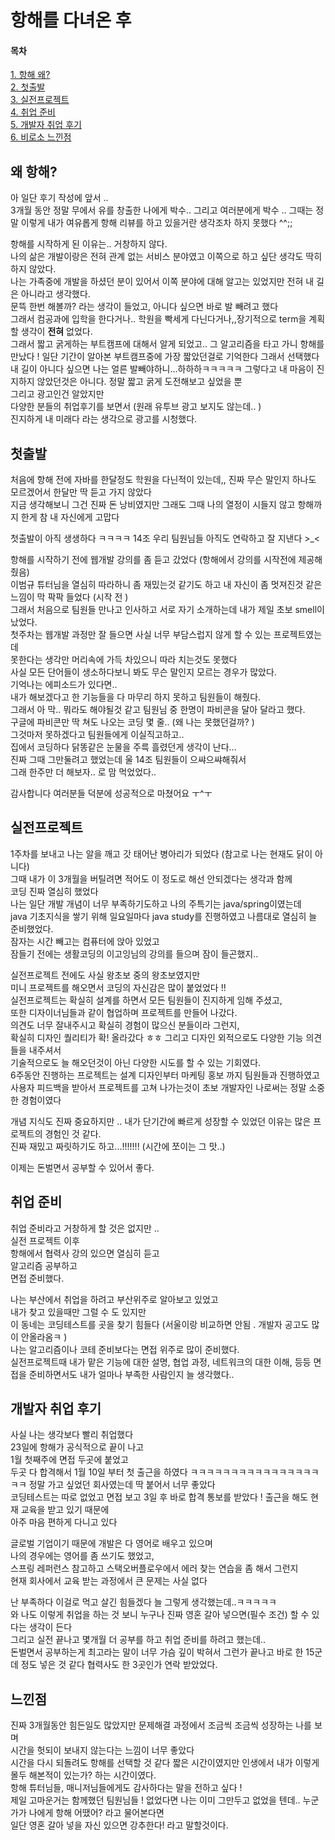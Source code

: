  항해를 다녀온 후 
 =======
 
 
 
 #### 목차  
[1. 항해 왜?](#왜_항해?)  
[2. 첫출발](#첫출발)  
[3. 실전프로젝트](##실전프로젝트)  
[4. 취업 준비](##취업_준비)  
[5. 개발자 취업 후기](##개발자_취업_후기)  
[6. 비로소 느낀점](##느낀점)  

## 왜 항해?

아 일단 후기 작성에 앞서 ..  
3개월 동안 정말 무에서 유를 창출한 나에게 박수.. 그리고 여러분에게 박수 ..
그때는 정말 이렇게 내가 여유롭게 항해 리뷰를 하고 있을거란 생각조차 하지 못했다 ^^;;  

항해를 시작하게 된 이유는.. 거창하지 않다.  
나의 삶은 개발이랑은 전혀 관계 없는 서비스 분야였고 이쪽으로 하고 싶단 생각도 딱히 하지 않았다.  
나는 가족중에 개발을 하셨던 분이 있어서 이쪽 분야에 대해 알고는 있었지만 전혀 내 길은 아니라고 생각했다.  
문뜩 한번 해볼까? 라는 생각이 들었고, 아니다 싶으면 바로 발 빼려고 했다  
그래서 컴공과에 입학을 한다거나.. 학원을 빡세게 다닌다거나,,장기적으로 term을 계획할 생각이 __전혀__ 없었다.  
그래서 짧고 굵게하는 부트캠프에 대해서 알게 되었고.. 그 알고리즘을 타고 가니 항해를 만났다 !
일단 기간이 알아본 부트캠프중에 가장 짧았던걸로 기억한다 그래서 선택했다  
내 길이 아니다 싶으면 나는 얼른 발빼야하니...하하하ㅋㅋㅋㅋㅋ
그렇다고 내 마음이 진지하지 않았던것은 아니다.  정말 짧고 굵게 도전해보고 싶었을 뿐  
그리고 광고인건 알았지만  
다양한 분들의 취업후기를 보면서 (원래 유투브 광고 보지도 않는데.. )  
진지하게 내 미래다 라는 생각으로 광고를 시청했다.  


## 첫출발
처음에 항해 전에 자바를 한달정도 학원을 다닌적이 있는데,, 진짜 무슨 말인지 하나도 모르겠어서 한달만 딱 듣고 가지 않았다  
지금 생각해보니 그건 진짜 돈 낭비였지만 그래도 그때 나의 열정이 시들지 않고 항해까지 한게 참 내 자신에게 고맙다  

첫출발이 아직 생생하다 ㅋㅋㅋㅋ 14조 우리 팀원님들 아직도 연락하고 잘 지낸다 >_<

항해를 시작하기 전에 웹개발 강의를 좀 듣고 갔었다 (항해에서 강의를 시작전에 제공해줬음)  
이범규 튜터님을 열심히 따라하니 좀 재밌는것 같기도 하고 내 자신이 좀 멋져진것 같은 느낌이 막 팍팍 들었다 (시작 전 )  
그래서 처음으로 팀원들 만나고 인사하고 서로 자기 소개하는데 내가 제일 초보 smell이 났었다.   
첫주차는 웹개발 과정만 잘 들으면 사실 너무 부담스럽지 않게 할 수 있는 프로젝트였는데   
못한다는 생각만 머리속에 가득 차있으니 따라 치는것도 못했다   
사실 모든 단어들이 생소하다보니 봐도 무슨 말인지 모르는 경우가 많았다.  
기억나는 에피소드가 있다면..  
내가 해보겠다고 한 기능들을 다 마무리 하지 못하고 팀원들이 해줬다.  
그래서 아 막.. 뭐라도 해야될것 같고 팀원님 중 한명이 파비콘을 달아 달라고 했다.  
구글에 파비콘만 딱 쳐도 나오는 코딩 몇 줄.. (왜 나는 못했던걸까? )  
그것마저 못하겠다고 팀원들에게 이실직고하고..  
집에서 코딩하다 닭똥같은 눈물을 주륵 흘렸던게 생각이 난다...  
진짜 그때 그만둘려고 했었는데 울 14조 팀원들이 으쌰으쌰해줘서  
그래 한주만 더 해보자.. 로 맘 먹었었다.. 

감사합니다 여러분들 덕분에 성공적으로 마쳤어요 ㅜ^ㅜ


## 실전프로젝트
1주차를 보내고 나는 알을 깨고 갓 태어난 병아리가 되었다  (참고로 나는 현재도 닭이 아니다)  
그때 내가 이 3개월을 버틸려면 적어도 이 정도로 해선 안되겠다는 생각과 함께  
코딩 진짜 열심히 했었다  
나는 일단 개발 개념이 너무 부족하기도하고 나의 주특기는 java/spring이였는데  
java 기초지식을 쌓기 위해 일요일마다 java study를 진행하였고 나름대로 열심히 늘 준비했었다.  
잠자는 시간 빼고는 컴퓨터에 앉아 있었고  
잠들기 전에는 생활코딩의 이고잉님의 강의를 들으며 잠이 들곤했지..  


실전프로젝트 전에도 사실 왕초보 중의 왕초보였지만  
미니 프로젝트를 해오면서 코딩의 자신감은 많이 붙었었다 !!  
실전프로젝트는 확실히 설계를 하면서 모든 팀원들이 진지하게 임해 주셨고,   
또한 디자이너님들과 같이 협업하며 프로젝트를 만들어 나갔다.  
의견도 너무 잘내주시고 확실히 경험이 많으신 분들이라 그런지,  
확실히 디자인 퀄리티가 확! 올라갔다 ㅎㅎ 
그리고 디자인 외적으로도 다양한 기능 의견들을 내주셔서  
기술적으로도 늘 해오던것이 아닌 다양한 시도를 할 수 있는 기회였다.  
6주동안 진행하는 프로젝트는 설계 디자인부터 마케팅 홍보 까지 팀원들과 진행하였고  
사용자 피드백을 받아서 프로젝트를 고쳐 나가는것이 초보 개발자인 나로써는 정말 소중한 경험이였다  

개념 지식도 진짜 중요하지만 ..
내가 단기간에 빠르게 성장할 수 있었던 이유는 많은 프로젝트의 경험인 것 같다.  
진짜 재밌고 짜릿하기도 하고...!!!!!!! (시간에 쪼이는 그 맛..)    

이제는 돈벌면서 공부할 수 있어서 좋다. 



## 취업 준비
취업 준비라고 거창하게 할 것은 없지만 ..  
실전 프로젝트 이후  
항해에서 협력사 강의 있으면 열심히 듣고  
알고리즘 공부하고  
면접 준비했다.  

나는 부산에서 취업을 하려고 부산위주로 알아보고 있었고   
내가 찾고 있을때만 그럴 수 도 있지만  
이 동네는 코딩테스트를 곳을 찾기 힘들다 (서울이랑 비교하면 안됨 . 개발자 공고도 많이 안올라옴ㅋ )  
나는 알고리즘이나 코테 준비보다는 면접 위주로 많이 준비했다.  
실전프로젝트때 내가 맡은 기능에 대한 설명, 협업 과정, 네트워크의 대한 이해, 등등
면접을 준비하면서도 내가 얼마나 부족한 사람인지 늘 생각했다..

## 개발자 취업 후기
사실 나는 생각보다 빨리 취업했다  
23일에 항해가 공식적으로 끝이 나고   
1월 첫째주에 면접 두곳에 붙었고  
두곳 다 합격해서 
1월 10일 부터 첫 출근을 하였다
ㅋㅋㅋㅋㅋㅋㅋㅋㅋㅋㅋㅋㅋㅋㅋㅋㅋㅋ
정말 가고 싶었던 회사였는데 딱 붙어서 너무 좋았다  
코딩테스트는 따로 없었고 면접 보고 3일 후 바로 합격 통보를 받았다 !
출근을 해도 현재 교육을 받고 있기 때문에  
아주 마음 편하게 다니고 있다

글로벌 기업이기 때문에 개발은 다 영어로 배우고 있으며  
나의 경우에는 영어를 좀 쓰기도 했었고,  
스프링 레퍼런스 참고하고 스택오버플로우에서 에러 찾는 연습을 좀 해서 그런지  
현재 회사에서 교육 받는 과정에서 큰 문제는 사실 없다  

난 부족하다 이걸로 먹고 살긴 힘들겠다 늘 그렇게 생각했는데..ㅋㅋㅋㅋㅋ   
와 나도 이렇게 취업을 하는 것 보니 누구나 진짜 영혼 갈아 넣으면(필수 조건) 할 수 있다는 생각이 든다   
그리고 실전 끝나고 몇개월 더 공부를 하고 취업 준비를 하려고 했는데..  
돈벌면서 공부하는게 최고라는 말이 너무 가슴 깊이 박혀서 그런가  끝나고 바로 한 15군데 정도 넣은 것 같다 
협력사도 한 3곳인가 연락 받았었다.   



## 느낀점
진짜 3개월동안 힘든일도 많았지만 문제해결 과정에서 조금씩 조금씩 성장하는 나를 보며  
시간을 헛되이 보내지 않는다는 느낌이 너무 좋았다  
시간을 다시 되돌려도 항해를 선택할 것 같다 
짧은 시간이였지만 인생에서 내가 이렇게 몰두 해본적이 있는가? 하는 시간이였다.  
항해 튜터님들, 매니저님들에게도 감사하다는 말을 전하고 싶다 !  
제일 고마운거는 함께했던 팀원님들 ! 없었다면 나는 이미 그만두고 없었을 텐데.. 
누군가가 나에게 항해 어땠어? 라고 물어본다면  
일단 영혼 갈아 넣을 자신 있으면 강추한다! 라고 말할것이다. 

